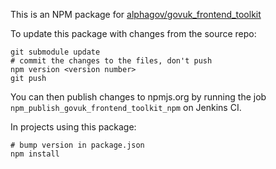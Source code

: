 This is an NPM package for [alphagov/govuk_frontend_toolkit](https://github.com/alphagov/govuk_frontend_toolkit)

To update this package with changes from the source repo:

```
git submodule update
# commit the changes to the files, don't push
npm version <version number>
git push
```

You can then publish changes to npmjs.org by running the job `npm_publish_govuk_frontend_toolkit_npm`
on Jenkins CI.

In projects using this package:

```
# bump version in package.json
npm install
```
